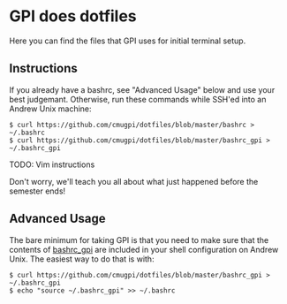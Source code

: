 # GPI does dotfiles

Here you can find the files that GPI uses for initial terminal setup.

## Instructions

If you already have a bashrc, see "Advanced Usage" below and use your best
judgemant. Otherwise, run these commands while SSH'ed into an Andrew Unix
machine:

```console
$ curl https://github.com/cmugpi/dotfiles/blob/master/bashrc > ~/.bashrc
$ curl https://github.com/cmugpi/dotfiles/blob/master/bashrc_gpi > ~/.bashrc_gpi
```

TODO: Vim instructions

Don't worry, we'll teach you all about what just happened before the semester
ends!


## Advanced Usage

The bare minimum for taking GPI is that you need to make sure that the contents
of [bashrc_gpi](bashrc_gpi) are included in your shell configuration on Andrew
Unix. The easiest way to do that is with:

```console
$ curl https://github.com/cmugpi/dotfiles/blob/master/bashrc_gpi > ~/.bashrc_gpi
$ echo "source ~/.bashrc_gpi" >> ~/.bashrc
```
